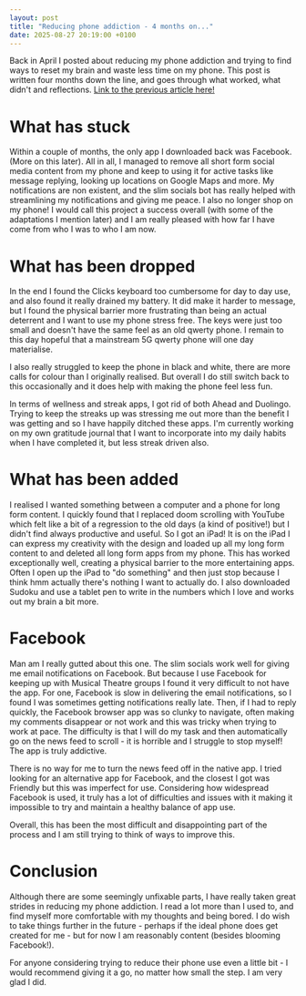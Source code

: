 ```yaml
---
layout: post
title: "Reducing phone addiction - 4 months on..."
date: 2025-08-27 20:19:00 +0100
---
```


Back in April I posted about reducing my phone addiction and trying to find ways to reset my brain and waste less time on my phone. This post is written four months down the line, and goes through what worked, what didn't and reflections.
[Link to the previous article here!](20250422-slim_socials.md)

What has stuck
================

Within a couple of months, the only app I downloaded back was Facebook. (More on this later). All in all, I managed to remove all short form social media content from my phone and keep to using it for active tasks like message replying, looking up locations on Google Maps and more. My notifications are non existent, and the slim socials bot has really helped with streamlining my notifications and giving me peace. I also no longer shop on my phone! I would call this project a success overall (with some of the adaptations I mention later) and I am really pleased with how far I have come from who I was to who I am now.

What has been dropped
================

In the end I found the Clicks keyboard too cumbersome for day to day use, and also found it really drained my battery. It did make it harder to message, but I found the physical barrier more frustrating than being an actual deterrent and I want to use my phone stress free. The keys were just too small and doesn't have the same feel as an old qwerty phone. I remain to this day hopeful that a mainstream 5G qwerty phone will one day materialise.

I also really struggled to keep the phone in black and white, there are more calls for colour than I originally realised. But overall I do still switch back to this occasionally and it does help with making the phone feel less fun.

In terms of wellness and streak apps, I got rid of both Ahead and Duolingo. Trying to keep the streaks up was stressing me out more than the benefit I was getting and so I have happily ditched these apps. I'm currently working on my own gratitude journal that I want to incorporate into my daily habits when I have completed it, but less streak driven also.

What has been added
================

I realised I wanted something between a computer and a phone for long form content. I quickly found that I replaced doom scrolling with YouTube which felt like a bit of a regression to the old days (a kind of positive!) but I didn't find always productive and useful. So I got an iPad! It is on the iPad I can express my creativity with the design and loaded up all my long form content to and deleted all long form apps from my phone. This has worked exceptionally well, creating a physical barrier to the more entertaining apps. Often I open up the iPad to "do something" and then just stop because I think hmm actually there's nothing I want to actually do. I also downloaded Sudoku and use a tablet pen to write in the numbers which I love and works out my brain a bit more.

Facebook
================

Man am I really gutted about this one. The slim socials work well for giving me email notifications on Facebook. But because I use Facebook for keeping up with Musical Theatre groups I found it very difficult to not have the app. For one, Facebook is slow in delivering the email notifications, so I found I was sometimes getting notifications really late. Then, if I had to reply quickly, the Facebook browser app was so clunky to navigate, often making my comments disappear or not work and this was tricky when trying to work at pace. The difficulty is that I will do my task and then automatically go on the news feed to scroll - it is horrible and I struggle to stop myself! The app is truly addictive.

There is no way for me to turn the news feed off in the native app. I tried looking for an alternative app for Facebook, and the closest I got was Friendly but this was imperfect for use. Considering how widespread Facebook is used, it truly has a lot of difficulties and issues with it making it impossible to try and maintain a healthy balance of app use.

Overall, this has been the most difficult and disappointing part of the process and I am still trying to think of ways to improve this.

Conclusion
================
Although there are some seemingly unfixable parts, I have really taken great strides in reducing my phone addiction. I read a lot more than I used to, and find myself more comfortable with my thoughts and being bored. I do wish to take things further in the future - perhaps if the ideal phone does get created for me - but for now I am reasonably content (besides blooming Facebook!).

For anyone considering trying to reduce their phone use even a little bit - I would recommend giving it a go, no matter how small the step. I am very glad I did.